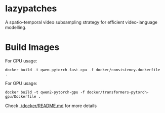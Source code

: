 # lazypatches
A spatio-temporal video subsampling strategy for efficient video-language modelling. 



# Build Images

For CPU usage: 

```docker build -t qwen-pytorch-fast-cpu -f docker/consistency.dockerfile .```


For GPU usage:

```docker build -t qwen2-pytorch-gpu -f docker/transformers-pytorch-gpu/Dockerfile .```

Check [./docker/README.md](./docker/README.md) for more details
